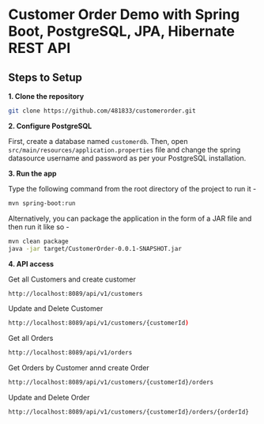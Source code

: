 # Customer Order Demo with Spring Boot, PostgreSQL, JPA, Hibernate REST API

## Steps to Setup

**1. Clone the repository**

```bash
git clone https://github.com/481833/customerorder.git
```

**2. Configure PostgreSQL**

First, create a database named `customerdb`. Then, open `src/main/resources/application.properties` file and change the spring datasource username and password as per your PostgreSQL installation.

**3. Run the app**

Type the following command from the root directory of the project to run it -

```bash
mvn spring-boot:run
```

Alternatively, you can package the application in the form of a JAR file and then run it like so -

```bash
mvn clean package
java -jar target/CustomerOrder-0.0.1-SNAPSHOT.jar
```

**4. API access**

Get all Customers and create customer

```bash
http://localhost:8089/api/v1/customers
```

Update and Delete Customer

```bash
http://localhost:8089/api/v1/customers/{customerId)
```

Get all Orders

```bash
http://localhost:8089/api/v1/orders
```

Get Orders by Customer annd create Order

```bash
http://localhost:8089/api/v1/customers/{customerId}/orders
```

Update and Delete Order

```bash
http://localhost:8089/api/v1/customers/{customerId}/orders/{orderId}
```
